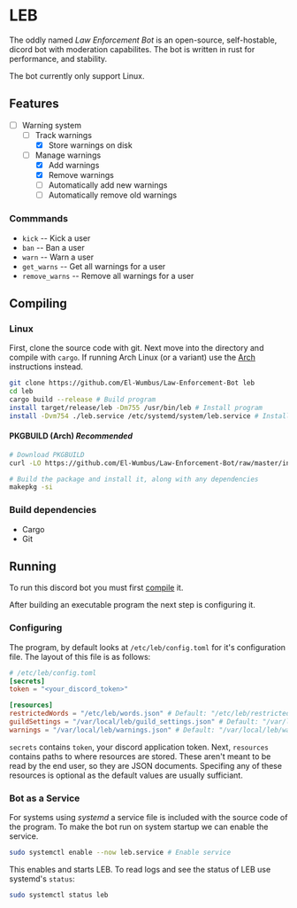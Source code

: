 # LEB

The oddly named *Law Enforcement Bot* is an open-source, self-hostable,
dicord bot with moderation capabilites. The bot is written in rust for performance, and
stability.

The bot currently only support Linux.

## Features

* [ ] Warning system
  * [ ] Track warnings
    * [x] Store warnings on disk
  * [ ] Manage warnings
    * [x] Add warnings
    * [x] Remove warnings
    * [ ] Automatically add new warnings
    * [ ] Automatically remove old warnings

### Commmands

* `kick` -- Kick a user
* `ban` -- Ban a user
* `warn` -- Warn a user
* `get_warns` -- Get all warnings for a user
* `remove_warns` -- Remove all warnings for a user

## Compiling

### Linux

First, clone the source code with git. Next move into the directory and compile with
`cargo`. If running Arch Linux (or a variant) use the [Arch](#pkgbuild-arch-recommended)
instructions instead.

```sh
git clone https://github.com/El-Wumbus/Law-Enforcement-Bot leb
cd leb
cargo build --release # Build program
install target/release/leb -Dm755 /usr/bin/leb # Install program
install -Dvm754 ./leb.service /etc/systemd/system/leb.service # Install systemd service
```

#### PKGBUILD (Arch) *Recommended*

```sh
# Download PKGBUILD
curl -LO https://github.com/El-Wumbus/Law-Enforcement-Bot/raw/master/installation/PKGBUILD

# Build the package and install it, along with any dependencies
makepkg -si
```

### Build dependencies

* Cargo
* Git

## Running

To run this discord bot you must first [compile](#compiling) it.

After building an executable program the next step is configuring it.

### Configuring

The program, by default looks at `/etc/leb/config.toml` for it's configuration file.
The layout of this file is as follows:

```Toml
# /etc/leb/config.toml
[secrets]
token = "<your_discord_token>"

[resources]
restrictedWords = "/etc/leb/words.json" # Default: "/etc/leb/restricted_words.json"
guildSettings = "/var/local/leb/guild_settings.json" # Default: "/var/local/leb/guild_settings.json"
warnings = "/var/local/leb/warnings.json" # Default: "/var/local/leb/warnings.json"
```

`secrets` contains `token`, your discord application token. Next, `resources` contains
paths to where resources are stored. These aren't meant to be read by the end user, so they
are JSON documents. Specifing any of these resources is optional as the default values are
usually sufficiant.

### Bot as a Service

For systems using *systemd* a service file is included with the source code of the program.
To make the bot run on system startup we can enable the service.

```sh
sudo systemctl enable --now leb.service # Enable service
```

This enables and starts LEB. To read logs and see the status of LEB use systemd's
`status`:

```sh
sudo systemctl status leb
```
